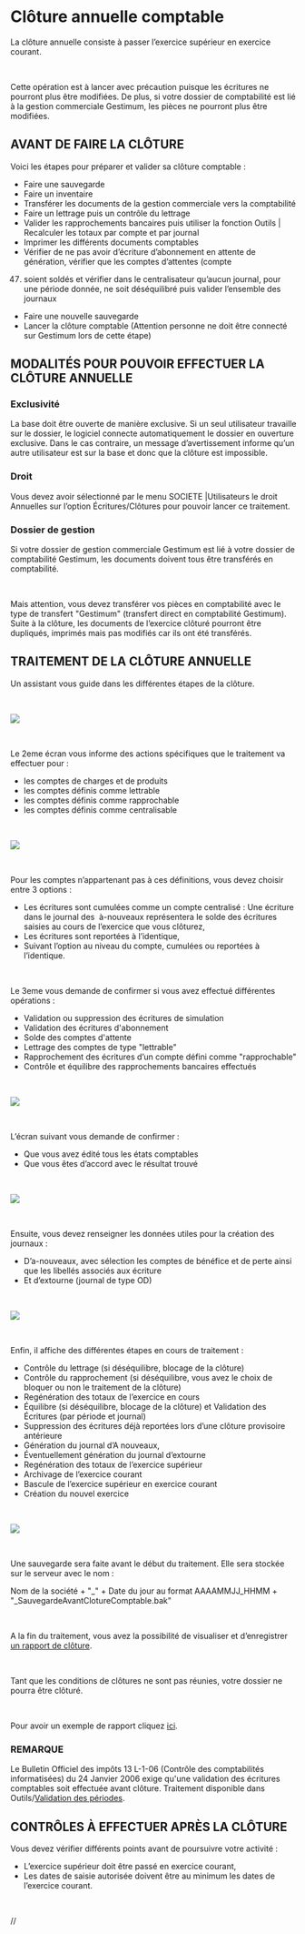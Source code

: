 # Clôture annuelle comptable

La clôture annuelle consiste à passer l’exercice supérieur en exercice 
 courant.


 


Cette opération est à lancer avec précaution puisque les écritures ne 
 pourront plus être modifiées. De plus, si votre dossier de comptabilité 
 est lié à la gestion commerciale Gestimum, les pièces ne pourront plus 
 être modifiées.


## AVANT DE FAIRE LA CLÔTURE


Voici les étapes pour préparer et valider sa clôture comptable :


* Faire une sauvegarde
* Faire un inventaire
* Transférer les documents de la gestion 
 commerciale vers la comptabilité
* Faire un lettrage puis un contrôle du lettrage
* Valider les rapprochements bancaires puis 
 utiliser la fonction Outils | Recalculer 
 les totaux par compte et par journal
* Imprimer les différents documents comptables
* Vérifier de ne pas avoir d’écriture d’abonnement 
 en attente de génération, vérifier que les comptes d’attentes (compte 
 47) soient soldés et vérifier dans le centralisateur qu’aucun journal, 
 pour une période donnée, ne soit déséquilibré puis valider l’ensemble 
 des journaux
* Faire une nouvelle sauvegarde
* Lancer la clôture comptable (Attention 
 personne ne doit être connecté sur Gestimum lors de cette étape)


## MODALITÉS POUR POUVOIR EFFECTUER LA CLÔTURE ANNUELLE


### Exclusivité


La base doit être ouverte de manière exclusive. Si un seul utilisateur 
 travaille sur le dossier, le logiciel connecte automatiquement le dossier 
 en ouverture exclusive. Dans le cas contraire, un message d’avertissement 
 informe qu’un autre utilisateur est sur la base et donc que la clôture 
 est impossible.


### Droit


Vous devez avoir sélectionné par le menu SOCIETE 
 |Utilisateurs le droit Annuelles sur l’option Écritures/Clôtures 
 pour pouvoir lancer ce traitement.


### Dossier de gestion


Si votre dossier de gestion commerciale Gestimum est lié à votre dossier 
 de comptabilité Gestimum, les documents doivent tous être transférés en 
 comptabilité.


 


Mais attention, vous devez transférer vos pièces en comptabilité avec 
 le type de transfert "Gestimum" (transfert direct en comptabilité 
 Gestimum). Suite à la clôture, les documents de l’exercice clôturé pourront 
 être dupliqués, imprimés mais pas modifiés car ils ont été transférés.


## TRAITEMENT DE LA CLÔTURE ANNUELLE


Un assistant vous guide dans les différentes étapes de la clôture.


 


![](../assets/images/2/Cloture_Ecran_1.png)


 


Le 2eme écran vous informe des actions spécifiques que le traitement 
 va effectuer pour :


* les comptes de charges et de produits
* les comptes définis comme lettrable
* les comptes définis comme rapprochable
* les comptes définis comme centralisable


 


![](../assets/images/2/Cloture_Ecran_2.png)


 


Pour les comptes n’appartenant pas à ces définitions, vous devez choisir 
 entre 3 options :


* Les écritures sont cumulées comme un compte centralisé : Une 
 écriture dans le journal des  à-nouveaux représentera le solde 
 des écritures saisies au cours de l’exercice que vous clôturez,
* Les écritures sont reportées à l’identique,
* Suivant l’option au niveau du compte, cumulées ou reportées 
 à l’identique.


 


Le 3eme vous demande de confirmer si vous avez effectué différentes 
 opérations :


* Validation 
 ou suppression des écritures de simulation
* Validation 
 des écritures d'abonnement
* Solde 
 des comptes d'attente
* Lettrage 
 des comptes de type "lettrable"
* Rapprochement 
 des écritures d’un compte défini comme "rapprochable"
* Contrôle 
 et équilibre des rapprochements 
 bancaires effectués


 


![](../assets/images/2/Cloture_Ecran_3.png)


 


L’écran suivant vous demande de confirmer :


* Que vous avez édité tous les états comptables
* Que vous êtes d’accord avec le résultat 
 trouvé


 


![](../assets/images/2/Cloture_Ecran_4.png)


 


Ensuite, vous devez renseigner les données utiles pour la création des 
 journaux :


* D’a-nouveaux, avec sélection les comptes de bénéfice et de perte 
 ainsi que les libellés associés aux écriture
* Et d’extourne (journal de type OD)


 


![](../assets/images/2/Cloture_Ecran_5.png)


 


Enfin, il affiche des différentes étapes en cours de traitement :


* Contrôle du lettrage (si déséquilibre, 
 blocage de la clôture)
* Contrôle du rapprochement (si déséquilibre, 
 vous avez le choix de bloquer ou non le traitement de la clôture)
* Regénération des totaux de l’exercice en 
 cours
* Équilibre (si déséquilibre, blocage de 
 la clôture) et Validation des Écritures (par période et journal)
* Suppression des écritures déjà reportées 
 lors d’une clôture provisoire antérieure
* Génération du journal d’A nouveaux,
* Éventuellement génération du journal d’extourne
* Regénération des totaux de l’exercice supérieur
* Archivage de l’exercice courant
* Bascule de l’exercice supérieur en exercice 
 courant
* Création du nouvel exercice


 


![](../assets/images/2/Cloture_Ecran_6.png)


 


Une sauvegarde sera faite avant le début du traitement. Elle sera stockée 
 sur le serveur avec le nom :


Nom de la société + "\_" + Date du jour au 
 format AAAAMMJJ\_HHMM + "\_SauvegardeAvantClotureComptable.bak"


 


A la fin du traitement, vous avez la possibilité de visualiser et d’enregistrer 
 [un rapport de clôture](RapportClotureAnnuelle.md).


 


Tant que les conditions de clôtures ne sont pas réunies, votre dossier 
 ne pourra être clôturé.


 


Pour avoir un exemple de rapport cliquez [ici](ExempleRapportClotureAnnuelle.md).


### REMARQUE


Le Bulletin Officiel des impôts 13 L-1-06 (Contrôle des comptabilités 
 informatisées) du 24 Janvier 2006 exige qu'une validation des écritures 
 comptables soit effectuée avant clôture. Traitement disponible dans Outils/[Validation des périodes](../1/ValiderPeriodes.md).


## CONTRÔLES À EFFECTUER APRÈS LA CLÔTURE


Vous devez vérifier différents points avant de poursuivre votre activité 
 :


* L’exercice supérieur doit être passé en 
 exercice courant,
* Les dates de saisie autorisée doivent être 
 au minimum les dates de l’exercice courant.


 






//<![CDATA[
 if( typeof( FilePopupInit ) != 'function' ) FilePopupInit = new Function();
 FilePopupInit('a1');
//]]>
